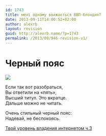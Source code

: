 ```yaml
---
id: 1743
title: мені одному ввижається ВВП-блондин?
date: 2013-09-11T14:00:52+02:00
author: alexrb
layout: revision
guid: http://alexrb.name/?p=1743
permalink: /2013/09/946-revision-v1/
---
```

# Черный пояс

![](http://alltests.yandex.ru/media/results/bl_he.jpg) 

Если так вот разобраться,  
Вы ответили на «пять»,  
Высший титул. Это вкратце.  
Дальше можно не читать.

Очень стильный черный пояс:  
Надевай, не беспокоясь.

[Твой уровень владения интернетом ч.3](http://alltests.yandex.ru/internet3/)